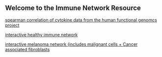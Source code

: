 ## Welcome to the Immune Network Resource 


[spearman correlation of cytokine data from the human functional genomcs project](https://ironaquaman.github.io/healthyheatmap/hfgpintheatmap.html)

[interactive healthy immune network](https://ironaquaman.github.io/healthy_network/index.html)

[interactive melanoma network (includes malignant cells + Cancer associated fibroblasts](https://ironaquaman.github.io/melanoma_network/network/index.html)
